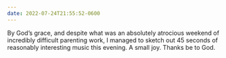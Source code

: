 ```yaml
---
date: 2022-07-24T21:55:52-0600
---
```


By God’s grace, and despite what was an absolutely atrocious weekend of incredibly difficult parenting work, I managed to sketch out 45 seconds of reasonably interesting music this evening. A small joy. Thanks be to God.